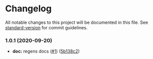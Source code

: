 # Changelog

All notable changes to this project will be documented in this file. See [standard-version](https://github.com/conventional-changelog/standard-version) for commit guidelines.

### 1.0.1 (2020-09-20)


* **doc:** regens docs ([#1](https://github.com/p6m7g8/p6df-slack/issues/1)) ([5b138c2](https://github.com/p6m7g8/p6df-slack/commit/5b138c27454d9bf74790ec5f1361837aa82fcb90))
